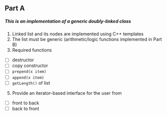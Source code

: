 ## Part A

##### This is an implementation of a generic doubly-linked class

1. Linked list and its nodes are implemented using C++ templates
2. The list must be generic  (arithmetic/logic functions implemented in Part B)
4. Required functions
  - [ ] destructor
  - [ ] copy constructor
  - [ ] `prepend(x item)`
  - [ ] `append(x item)`
  - [ ] `getLength()` of list
5. Provide an iterator-based interface for the user from
  - [ ] front to back
  - [ ] back to front
